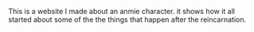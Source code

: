 This is a website I made about an anmie character. it shows how it all started about some of the the things that happen after the reincarnation.
